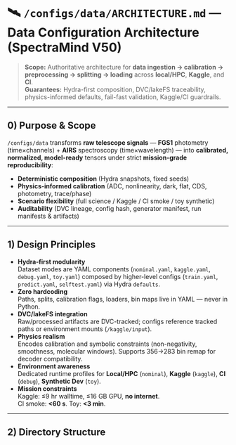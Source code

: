 # 🛰️ `/configs/data/ARCHITECTURE.md` — Data Configuration Architecture (SpectraMind V50)

> **Scope:** Authoritative architecture for **data ingestion → calibration → preprocessing → splitting → loading** across **local/HPC**, **Kaggle**, and **CI**.  
> **Guarantees:** Hydra-first composition, DVC/lakeFS traceability, physics-informed defaults, fail-fast validation, Kaggle/CI guardrails.

---

## 0) Purpose & Scope

`/configs/data` transforms **raw telescope signals** — **FGS1** photometry (time×channels) + **AIRS** spectroscopy (time×wavelength) — into **calibrated, normalized, model-ready** tensors under strict **mission-grade reproducibility**:

- **Deterministic composition** (Hydra snapshots, fixed seeds)
- **Physics-informed calibration** (ADC, nonlinearity, dark, flat, CDS, photometry, trace/phase)
- **Scenario flexibility** (full science / Kaggle / CI smoke / toy synthetic)
- **Auditability** (DVC lineage, config hash, generator manifest, run manifests & artifacts)

---

## 1) Design Principles

- **Hydra-first modularity**  
  Dataset modes are YAML components (`nominal.yaml`, `kaggle.yaml`, `debug.yaml`, `toy.yaml`) composed by higher-level configs (`train.yaml`, `predict.yaml`, `selftest.yaml`) via Hydra `defaults`.
- **Zero hardcoding**  
  Paths, splits, calibration flags, loaders, bin maps live in YAML — never in Python.
- **DVC/lakeFS integration**  
  Raw/processed artifacts are DVC-tracked; configs reference tracked paths or environment mounts (`/kaggle/input`).
- **Physics realism**  
  Encodes calibration and symbolic constraints (non-negativity, smoothness, molecular windows). Supports 356→283 bin remap for decoder compatibility.
- **Environment awareness**  
  Dedicated runtime profiles for **Local/HPC** (`nominal`), **Kaggle** (`kaggle`), **CI** (`debug`), **Synthetic Dev** (`toy`).
- **Mission constraints**  
  Kaggle: ≤9 hr walltime, ≤16 GB GPU, **no internet**.  
  CI smoke: **<60 s**. Toy: **<3 min**.

---

## 2) Directory Structure